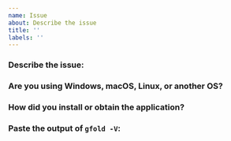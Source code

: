 ```yaml
---
name: Issue
about: Describe the issue
title: ''
labels: ''
---
```


### Describe the issue:
<!--answer-here-->

### Are you using Windows, macOS, Linux, or another OS?
<!--answer-here-->

### How did you install or obtain the application?
<!--answer-here-->

### Paste the output of `gfold -V`:
<!--answer-here-->
